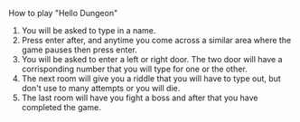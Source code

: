 How to play "Hello Dungeon"
1. You will be asked to type in a name.
2. Press enter after, and anytime you come across a similar area where the game pauses then press enter.
3. You will be asked to enter a left or right door. The two door will have a corrisponding number that you will type for one or the other.
4. The next room will give you a riddle that you will have to type out, but don't use to many attempts or you will die.
5. The last room will have you fight a boss and after that you have completed the game.
